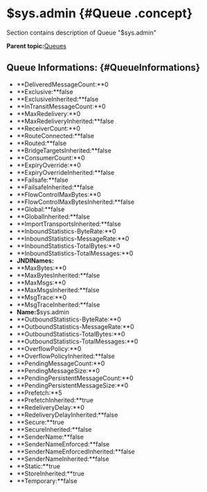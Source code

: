 # $sys.admin {#Queue .concept}

Section contains description of Queue "$sys.admin"

**Parent topic:**[Queues](../../../../../../modules/emsdemo_Enterprise/dita/servers/ems/Queues/Queues.md)

## Queue Informations: {#QueueInformations}

-   **DeliveredMessageCount:**0
-   **Exclusive:**false
-   **ExclusiveInherited:**false
-   **InTransitMessageCount:**0
-   **MaxRedelivery:**0
-   **MaxRedeliveryInherited:**false
-   **ReceiverCount:**0
-   **RouteConnected:**false
-   **Routed:**false
-   **BridgeTargetsInherited:**false
-   **ConsumerCount:**0
-   **ExpiryOverride:**0
-   **ExpiryOverrideInherited:**false
-   **Failsafe:**false
-   **FailsafeInherited:**false
-   **FlowControlMaxBytes:**0
-   **FlowControlMaxBytesInherited:**false
-   **Global:**false
-   **GlobalInherited:**false
-   **ImportTransportsInherited:**false
-   **InboundStatistics-ByteRate:**0
-   **InboundStatistics-MessageRate:**0
-   **InboundStatistics-TotalBytes:**0
-   **InboundStatistics-TotalMessages:**0
-   **JNDINames:**
-   **MaxBytes:**0
-   **MaxBytesInherited:**false
-   **MaxMsgs:**0
-   **MaxMsgsInherited:**false
-   **MsgTrace:**0
-   **MsgTraceInherited:**false
-   **Name:**$sys.admin
-   **OutboundStatistics-ByteRate:**0
-   **OutboundStatistics-MessageRate:**0
-   **OutboundStatistics-TotalBytes:**0
-   **OutboundStatistics-TotalMessages:**0
-   **OverflowPolicy:**0
-   **OverflowPolicyInherited:**false
-   **PendingMessageCount:**0
-   **PendingMessageSize:**0
-   **PendingPersistentMessageCount:**0
-   **PendingPersistentMessageSize:**0
-   **Prefetch:**5
-   **PrefetchInherited:**true
-   **RedeliveryDelay:**0
-   **RedeliveryDelayInherited:**false
-   **Secure:**true
-   **SecureInherited:**false
-   **SenderName:**false
-   **SenderNameEnforced:**false
-   **SenderNameEnforcedInherited:**false
-   **SenderNameInherited:**false
-   **Static:**true
-   **StoreInherited:**true
-   **Temporary:**false

